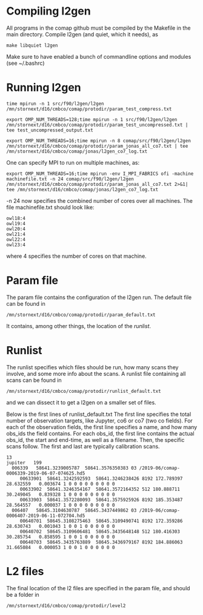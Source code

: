 # Compiling l2gen
All programs in the comap github must be compiled by the Makefile in the main directory. Compile l2gen (and quiet, which it needs), as
```
make libquiet l2gen
```
Make sure to have enabled a bunch of commandline options and modules (see ~/.bashrc)

# Running l2gen
```
time mpirun -n 1 src/f90/l2gen/l2gen /mn/stornext/d16/cmbco/comap/protodir/param_test_compress.txt
```

```
export OMP_NUM_THREADS=128;time mpirun -n 1 src/f90/l2gen/l2gen /mn/stornext/d16/cmbco/comap/protodir/param_test_uncompressed.txt | tee test_uncompressed_output.txt
```

```
export OMP_NUM_THREADS=16;time mpirun -n 8 comap/src/f90/l2gen/l2gen /mn/stornext/d16/cmbco/comap/protodir/param_jonas_all_co7.txt | tee /mn/stornext/d16/cmbco/comap/jonas/l2gen_co7_log.txt
```

One can specify MPI to run on multiple machines, as:
```
export OMP_NUM_THREADS=16;time mpirun -env I_MPI_FABRICS ofi -machine machinefile.txt -n 24 comap/src/f90/l2gen/l2gen /mn/stornext/d16/cmbco/comap/protodir/param_jonas_all_co7.txt 2>&1| tee /mn/stornext/d16/cmbco/comap/jonas/l2gen_co7_log.txt
```
-n 24 now specifies the combined number of cores over all machines. The file machinefile.txt should look like:
```
owl18:4
owl19:4
owl20:4
owl21:4
owl22:4
owl23:4
```
where 4 specifies the number of cores on that machine.


# Param file
The param file contains the configuration of the l2gen run. The default file can be found in 
```
/mn/stornext/d16/cmbco/comap/protodir/param_default.txt
```
It contains, among other things, the location of the *runlist*.

# Runlist
The runlist specifies which files should be run, how many scans they involve, and some more info about the scans.
A runlist file containing all scans can be found in 
```
/mn/stornext/d16/cmbco/comap/protodir/runlist_default.txt
```
and we can dissect it to get a l2gen on a smaller set of files.

Below is the first lines of runlist_default.txt
The first line specifies the total number of observation targets, like Jupyter, co6 or co7 (two co fields).
For each of the observation fields, the first line specifies a name, and how many obs_ids the field contains.
For each obs_id, the first line contains the actual obs_id, the start and end-time, as well as a filename.
Then, the specific scans follow. The first and last are typically calibration scans.
```
13 
jupiter   199 
  006339   58641.3239005787  58641.3576350383 03 /2019-06/comap-0006339-2019-06-07-074625.hd5 
     00633901  58641.3242592593  58641.3246238426 8192 172.789397  28.632559   0.003674 1 0 0 0 0 0 0 0 0 0  
     00633902  58641.3246354167  58641.3572164352 512 180.888711  30.249045   0.839328 1 0 0 0 0 0 0 0 0 0  
     00633903  58641.3572280093  58641.3575925926 8192 185.353487  28.564557   0.000037 1 0 0 0 0 0 0 0 0 0  
  006407   58645.3104630787  58645.3437449862 03 /2019-06/comap-0006407-2019-06-11-072704.hd5 
     00640701  58645.3108275463  58645.3109490741 8192 172.359286  28.630743   0.001043 1 0 0 1 0 0 0 0 0 0  
     00640702  58645.3109606481  58645.3435648148 512 180.416303  30.285754   0.858595 1 0 0 1 0 0 0 0 0 0  
     00640703  58645.3435763889  58645.3436979167 8192 184.886063  31.665084   0.000053 1 0 0 1 0 0 0 0 0 0  
```


# L2 files
The final location of the l2 files are specified in the param file, and should be a folder in
```
/mn/stornext/d16/cmbco/comap/protodir/level2
```